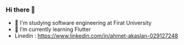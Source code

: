 ### Hi there 👋
- 🔭 I'm studying software engineering at Firat University
- 🌱 I’m currently learning Flutter
-  Linedin : https://www.linkedin.com/in/ahmet-akaslan-029127248
<!--
**Ahmetakaslan/Ahmetakaslan** is a ✨ _special_ ✨ repository because its `README.md` (this file) appears on your GitHub profile.

Here are some ideas to get you started:

- 🔭 I’m currently working on ...
- 🌱 I’m currently learning ...
- 👯 I’m looking to collaborate on ...
- 🤔 I’m looking for help with ...
- 💬 Ask me about ...
- 📫 How to reach me: ...
- 😄 Pronouns: ...
- ⚡ Fun fact: ...
-->
